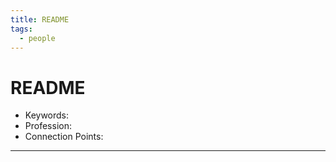 ```yaml
---
title: README
tags:
  - people
---
```


# README

- Keywords:
- Profession:
- Connection Points:

---